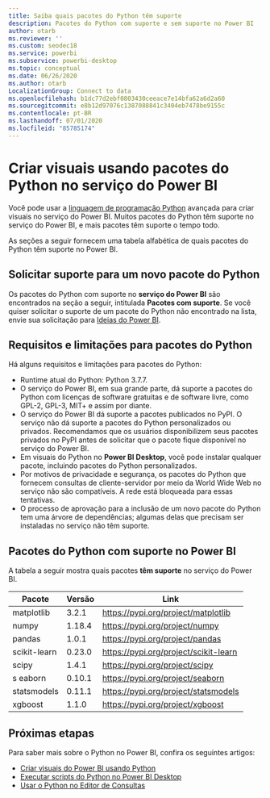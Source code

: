 ```yaml
---
title: Saiba quais pacotes do Python têm suporte
description: Pacotes do Python com suporte e sem suporte no Power BI
author: otarb
ms.reviewer: ''
ms.custom: seodec18
ms.service: powerbi
ms.subservice: powerbi-desktop
ms.topic: conceptual
ms.date: 06/26/2020
ms.author: otarb
LocalizationGroup: Connect to data
ms.openlocfilehash: b1dc77d2ebf0803430ceeace7e14bfa62a6d2a60
ms.sourcegitcommit: e8b12d97076c1387088841c3404eb7478be9155c
ms.contentlocale: pt-BR
ms.lasthandoff: 07/01/2020
ms.locfileid: "85785174"
---
```

# <a name="create-visuals-by-using-python-packages-in-the-power-bi-service"></a>Criar visuais usando pacotes do Python no serviço do Power BI
Você pode usar a [linguagem de programação Python](https://www.python.org/) avançada para criar visuais no serviço do Power BI. Muitos pacotes do Python têm suporte no serviço do Power BI, e mais pacotes têm suporte o tempo todo.

As seções a seguir fornecem uma tabela alfabética de quais pacotes do Python têm suporte no Power BI. 

## <a name="request-support-for-a-new-python-package"></a>Solicitar suporte para um novo pacote do Python
Os pacotes do Python com suporte no **serviço do Power BI** são encontrados na seção a seguir, intitulada **Pacotes com suporte**. Se você quiser solicitar o suporte de um pacote do Python não encontrado na lista, envie sua solicitação para [Ideias do Power BI](https://ideas.powerbi.com).

## <a name="requirements-and-limitations-of-python-packages"></a>Requisitos e limitações para pacotes do Python
Há alguns requisitos e limitações para pacotes do Python:

* Runtime atual do Python: Python 3.7.7.
* O serviço do Power BI, em sua grande parte, dá suporte a pacotes do Python com licenças de software gratuitas e de software livre, como GPL-2, GPL-3, MIT+ e assim por diante.
* O serviço do Power BI dá suporte a pacotes publicados no PyPI. O serviço não dá suporte a pacotes do Python personalizados ou privados. Recomendamos que os usuários disponibilizem seus pacotes privados no PyPI antes de solicitar que o pacote fique disponível no serviço do Power BI.
* Em visuais do Python no **Power BI Desktop**, você pode instalar qualquer pacote, incluindo pacotes do Python personalizados.
* Por motivos de privacidade e segurança, os pacotes do Python que fornecem consultas de cliente-servidor por meio da World Wide Web no serviço não são compatíveis. A rede está bloqueada para essas tentativas.
* O processo de aprovação para a inclusão de um novo pacote do Python tem uma árvore de dependências; algumas delas que precisam ser instaladas no serviço não têm suporte.

## <a name="python-packages-that-are-supported-in-power-bi"></a>Pacotes do Python com suporte no Power BI
A tabela a seguir mostra quais pacotes **têm suporte** no serviço do Power BI.


|        Pacote        |   Versão   |                                   Link                                   |
|-----------------------|-------------|--------------------------------------------------------------------------|
|matplotlib|3.2.1|https://pypi.org/project/matplotlib|
|numpy|1.18.4|https://pypi.org/project/numpy|
|pandas|1.0.1|https://pypi.org/project/pandas|
|scikit-learn|0.23.0|https://pypi.org/project/scikit-learn|
|scipy|1.4.1|https://pypi.org/project/scipy|
|s  eaborn|0.10.1|https://pypi.org/project/seaborn|
|statsmodels|0.11.1|https://pypi.org/project/statsmodels|
|xgboost|1.1.0|https://pypi.org/project/xgboost|

## <a name="next-steps"></a>Próximas etapas
Para saber mais sobre o Python no Power BI, confira os seguintes artigos:

* [Criar visuais do Power BI usando Python](desktop-python-visuals.md)
* [Executar scripts do Python no Power BI Desktop](desktop-python-scripts.md)
* [Usar o Python no Editor de Consultas](desktop-python-in-query-editor.md)
